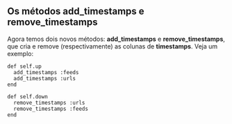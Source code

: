 ## Os métodos add\_timestamps e remove\_timestamps

Agora temos dois novos métodos: **add\_timestamps** e **remove\_timestamps**, que cria e remove (respectivamente) as colunas de **timestamps**. Veja um exemplo:

	def self.up
	  add_timestamps :feeds
	  add_timestamps :urls
	end

	def self.down
	  remove_timestamps :urls
	  remove_timestamps :feeds
	end
